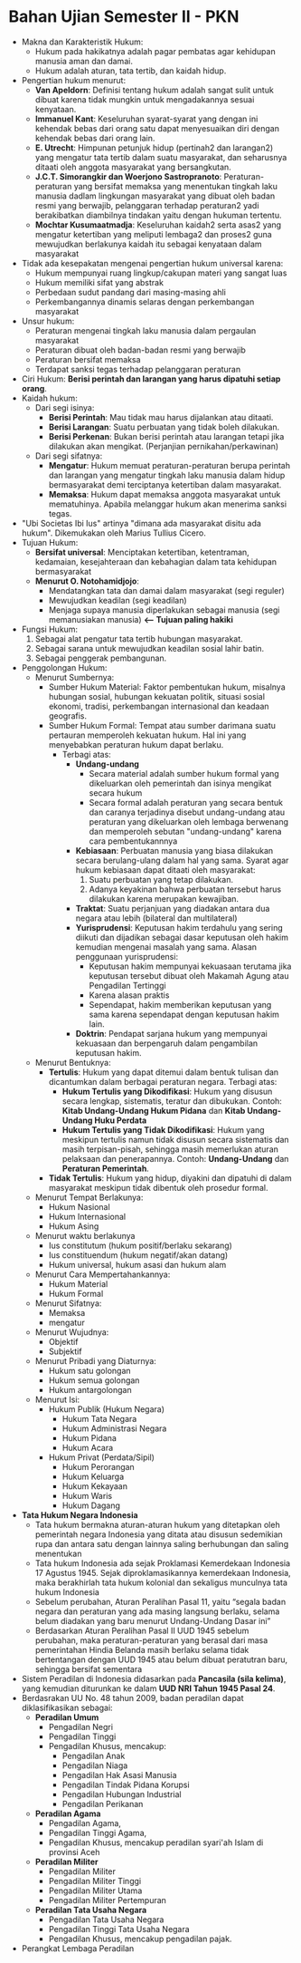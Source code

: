 # Bahan Ujian Semester II - PKN

- Makna dan Karakteristik Hukum:
    - Hukum pada hakikatnya adalah pagar pembatas agar kehidupan manusia aman dan damai.
    - Hukum adalah aturan, tata tertib, dan kaidah hidup.
- Pengertian hukum menurut:
    - **Van Apeldorn**: Definisi tentang hukum adalah sangat sulit untuk dibuat karena tidak mungkin untuk mengadakannya sesuai kenyataan.
    - **Immanuel Kant**: Keseluruhan syarat-syarat yang dengan ini kehendak bebas dari orang satu dapat menyesuaikan diri dengan kehendak bebas dari orang lain.
    - **E. Utrecht**: Himpunan petunjuk hidup (pertinah2 dan larangan2) yang mengatur tata tertib dalam suatu masyarakat, dan seharusnya ditaati oleh anggota masyarakat yang bersangkutan.
    - **J.C.T. Simorangkir dan Woerjono Sastropranoto**: Peraturan-peraturan yang bersifat memaksa yang menentukan tingkah laku manusia dadlam lingkungan masyarakat yang dibuat oleh badan resmi yang berwajib, pelanggaran terhadap peraturan2 yadi berakibatkan diambilnya tindakan yaitu dengan hukuman tertentu.
    - **Mochtar Kusumaatmadja**: Keseluruhan kaidah2 serta asas2 yang mengatur ketertiban yang meliputi lembaga2 dan proses2 guna mewujudkan berlakunya kaidah itu sebagai kenyataan dalam masyarakat
- Tidak ada kesepakatan mengenai pengertian hukum universal karena:
    - Hukum mempunyai ruang lingkup/cakupan materi yang sangat luas
    - Hukum memiliki sifat yang abstrak
    - Perbedaan sudut pandang dari masing-masing ahli
    - Perkembangannya dinamis selaras dengan perkembangan masyarakat
- Unsur hukum:
    - Peraturan mengenai tingkah laku manusia dalam pergaulan masyarakat
    - Peraturan dibuat oleh badan-badan resmi yang berwajib
    - Peraturan bersifat memaksa
    - Terdapat sanksi tegas terhadap pelanggaran peraturan
- Ciri Hukum: **Berisi perintah dan larangan yang harus dipatuhi setiap orang**.
- Kaidah hukum:
    - Dari segi isinya:
        - **Berisi Perintah**: Mau tidak mau harus dijalankan atau ditaati.
        - **Berisi Larangan**: Suatu perbuatan yang tidak boleh dilakukan.
        - **Berisi Perkenan**: Bukan berisi perintah atau larangan tetapi jika dilakukan akan mengikat. (Perjanjian pernikahan/perkawinan)
    - Dari segi sifatnya:
        - **Mengatur**: Hukum memuat peraturan-peraturan berupa perintah dan larangan yang mengatur tingkah laku manusia dalam hidup bermasyarakat demi terciptanya ketertiban dalam masyarakat.
        - **Memaksa**: Hukum dapat memaksa anggota masyarakat untuk mematuhinya. Apabila melanggar hukum akan menerima sanksi tegas.
- "Ubi Societas Ibi Ius" artinya "dimana ada masyarakat disitu ada hukum". Dikemukakan oleh Marius Tullius Cicero.
- Tujuan Hukum:
    - **Bersifat universal**: Menciptakan ketertiban, ketentraman, kedamaian, kesejahteraan dan kebahagian dalam tata kehidupan bermasyarakat
    - **Menurut O. Notohamidjojo**:
        - Mendatangkan tata dan damai dalam masyarakat (segi reguler)
        - Mewujudkan keadilan (segi keadilan)
        - Menjaga supaya manusia diperlakukan sebagai manusia (segi memanusiakan manusia) **<-- Tujuan paling hakiki**
- Fungsi Hukum:
    1. Sebagai alat pengatur tata tertib hubungan masyarakat.
    1. Sebagai sarana untuk mewujudkan keadilan sosial lahir batin.
    1. Sebagai penggerak pembangunan.
- Penggolongan Hukum:
    - Menurut Sumbernya:
        - Sumber Hukum Material: Faktor pembentukan hukum, misalnya hubungan sosial, hubungan kekuatan politik, situasi sosial ekonomi, tradisi, perkembangan internasional dan keadaan geografis.
        - Sumber Hukum Formal: Tempat atau sumber darimana suatu pertauran memperoleh kekuatan hukum. Hal ini yang menyebabkan peraturan hukum dapat berlaku.
            - Terbagi atas:
                - **Undang-undang**
                    - Secara material adalah sumber hukum formal yang dikeluarkan oleh pemerintah dan isinya mengikat secara hukum
                    - Secara formal adalah peraturan yang secara bentuk dan caranya terjadinya disebut undang-undang atau peraturan yang dikeluarkan oleh lembaga berwenang dan memperoleh sebutan "undang-undang" karena cara pembentukannnya
                - **Kebiasaan**: Perbuatan manusia yang biasa dilakukan secara berulang-ulang dalam hal yang sama. Syarat agar hukum kebiasaan dapat ditaati oleh masyarakat:
                    1. Suatu perbuatan yang tetap dilakukan.
                    2. Adanya keyakinan bahwa perbuatan tersebut harus dilakukan karena merupakan kewajiban.
                - **Traktat**: Suatu perjanjuan yang diadakan antara dua negara atau lebih (bilateral dan multilateral)
                - **Yurisprudensi**: Keputusan hakim terdahulu yang sering diikuti dan dijadikan sebagai dasar keputusan oleh hakim kemudian mengenai masalah yang sama. Alasan penggunaan yurisprudensi:
                    - Keputusan hakim mempunyai kekuasaan terutama jika keputusan tersebut dibuat oleh Makamah Agung atau Pengadilan Tertinggi
                    - Karena alasan praktis
                    - Sependapat, hakim memberikan keputusan yang sama karena sependapat dengan keputusan hakim lain.
                - **Doktrin**: Pendapat sarjana hukum yang mempunyai kekuasaan dan berpengaruh dalam pengambilan keputusan hakim.
    - Menurut Bentuknya:
        - **Tertulis**: Hukum yang dapat ditemui dalam bentuk tulisan dan dicantumkan dalam berbagai peraturan negara. Terbagi atas:
            - **Hukum Tertulis yang Dikodifikasi**: Hukum yang disusun secara lengkap, sistematis, teratur dan dibukukan. Contoh: **Kitab Undang-Undang Hukum Pidana** dan **Kitab Undang-Undang Huku Perdata**
            - **Hukum Tertulis yang Tidak Dikodifikasi**: Hukum yang meskipun tertulis namun tidak disusun secara sistematis dan masih terpisan-pisah, sehingga masih memerlukan aturan pelaksaan dan penerapannya. Contoh: **Undang-Undang** dan **Peraturan Pemerintah**.
        - **Tidak Tertulis**: Hukum yang hidup, diyakini dan dipatuhi di dalam masyarakat meskipun tidak dibentuk oleh prosedur formal.
    - Menurut Tempat Berlakunya:
        - Hukum Nasional
        - Hukum Internasional
        - Hukum Asing
    - Menurut waktu berlakunya
        - Ius constitutum (hukum positif/berlaku sekarang)
        - Ius constituendum (hukum negatif/akan datang)
        - Hukum universal, hukum asasi dan hukum alam
    - Menurut Cara Mempertahankannya:
        - Hukum Material
        - Hukum Formal
    - Menurut Sifatnya:
        - Memaksa
        - mengatur
    - Menurut Wujudnya:
        - Objektif
        - Subjektif
    - Menurut Pribadi yang Diaturnya:
        - Hukum satu golongan
        - Hukum semua golongan
        - Hukum antargolongan
    - Menurut Isi:
        - Hukum Publik (Hukum Negara)
            - Hukum Tata Negara
            - Hukum Administrasi Negara
            - Hukum Pidana
            - Hukum Acara
        - Hukum Privat (Perdata/Sipil)
            - Hukum Perorangan
            - Hukum Keluarga
            - Hukum Kekayaan
            - Hukum Waris
            - Hukum Dagang
- **Tata Hukum Negara Indonesia**
    - Tata hukum bermakna aturan-aturan hukum yang ditetapkan oleh pemerintah negara Indonesia yang ditata atau disusun sedemikian rupa dan antara satu dengan lainnya saling berhubungan dan saling menentukan
    - Tata hukum Indonesia ada sejak Proklamasi Kemerdekaan Indonesia 17 Agustus 1945. Sejak diproklamasikannya kemerdekaan Indonesia, maka berakhirlah tata hukum kolonial dan sekaligus munculnya tata hukum Indonesia
    - Sebelum perubahan, Aturan Peralihan Pasal 11, yaitu “segala badan negara dan peraturan yang ada masing langsung berlaku, selama belum diadakan yang baru menurut Undang-Undang Dasar ini”
    - Berdasarkan Aturan Peralihan Pasal II UUD 1945 sebelum perubahan, maka peraturan-peraturan yang berasal dari masa pemerintahan Hindia Belanda masih berlaku selama tidak bertentangan dengan UUD 1945 atau belum dibuat peratutran baru, sehingga bersifat sementara
- Sistem Peradilan di Indonesia didasarkan pada **Pancasila (sila kelima)**, yang kemudian diturunkan ke dalam **UUD NRI Tahun 1945 Pasal 24**.
- Berdasrakan UU No. 48 tahun 2009, badan peradilan dapat diklasifikasikan sebagai:
    - **Peradilan Umum**
        - Pengadilan Negri
        - Pengadilan Tinggi
        - Pengadilan Khusus, mencakup:
            - Pengadilan Anak
            - Pengadilan Niaga
            - Pengadilan Hak Asasi Manusia
            - Pengadilan Tindak Pidana Korupsi
            - Pengadilan Hubungan Industrial
            - Pengadilan Perikanan
    - **Peradilan Agama**
        - Pengadilan Agama,
        - Pengadilan Tinggi Agama,
        - Pengadilan Khusus, mencakup peradilan syari'ah Islam di provinsi Aceh
    - **Peradilan Militer**
        - Pengadilan Militer
        - Pengadilan Militer Tinggi
        - Pengadilan Militer Utama
        - Pengadilan Militer Pertempuran
    - **Peradilan Tata Usaha Negara**
        - Pengadilan Tata Usaha Negara
        - Pengadilan Tinggi Tata Usaha Negara
        - Pengadilan Khusus, mencakup pengadilan pajak.
- Perangkat Lembaga Peradilan